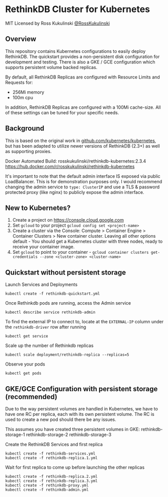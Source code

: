# RethinkDB Cluster for Kubernetes

MIT Licensed by Ross Kukulinski [@RossKukulinski](https://twitter.com/rosskukulinski)

## Overview

This repository contains Kubernetes configurations to easily deploy RethinkDB.
The quickstart provides a non-persistent disk configuration for development
and testing.  There is also a GKE / GCE configuration which supports
persistent volume backed replicas.

By default, all RethinkDB Replicas are configured with Resource Limits and Requests for:

* 256Mi memory
* 100m cpu

In addition, RethinkDB Replicas are configured with a 100Mi cache-size.  All
of these settings can be tuned for your specific needs.

## Background
This is based on the original work in [github.com/kubernetes/kubernetes](https://github.com/kubernetes/kubernetes/tree/master/examples/rethinkdb), but has been adapted to utilize newer versions of RethinkDB (2.3+) as well as supporting proxies.

Docker Automated Build: rosskukulinski/rethinkdb-kubernetes:2.3.4
https://hub.docker.com/r/rosskukulinski/rethinkdb-kubernetes

It's important to note that the default admin interface IS exposed via public LoadBalancer.  This is for demonstration purposes only.  I would recommend changing the admin service to ```type: ClusterIP``` and use a TLS & password protected proxy (like nginx) to publicly expose the admin interface.

## New to Kubernetes?
1) Create a project on https://console.cloud.google.com
2) Set `gcloud` to your project `gcloud config set <project-name>`
3) Create a cluster via the Console: Compute > Container Engine > Container Clusters > New container cluster. 
Leaving all other options default - You should get a Kubernetes cluster with three nodes, ready to receive your container image.
4) Set `gcloud` to point to your container - `gcloud container clusters get-credentials --zone <cluster-zone> <cluster-name>`



## Quickstart without persistent storage

Launch Services and Deployments

```
kubectl create -f rethinkdb-quickstart.yml
```

Once Rethinkdb pods are running, access the Admin service

```
kubectl describe service rethinkdb-admin
```

To find the external IP to connect to, locate at the `EXTERNAL-IP` column under the `rethinkdb-driver` row after running
```
kubectl get service
```

Scale up the number of Rethinkdb replicas

```
kubectl scale deployment/rethinkdb-replica --replicas=5
```

Observe your pods

```
kubectl get pods
```

## GKE/GCE Configuration with persistent storage (recommended)

Due to the way persistent volumes are handled in Kubernetes, we have to have one RC per replica, each with its own persistent volume.  The RC is used to create a new pod should there be any issues.

This assumes you have created three persistent volumes in GKE:
rethinkdb-storage-1
rethinkdb-storage-2
rethinkdb-storage-3


Create the RethinkDB Services and first replica

```
kubectl create -f rethinkdb-services.yml
kubectl create -f rethinkdb-replica.1.yml
```
Wait for first replica to come up before launching the other replicas

```
kubectl create -f rethinkdb-replica.2.yml
kubectl create -f rethinkdb-replica.3.yml
kubectl create -f rethinkdb-proxy.yml
kubectl create -f rethinkdb-admin.yml
```
